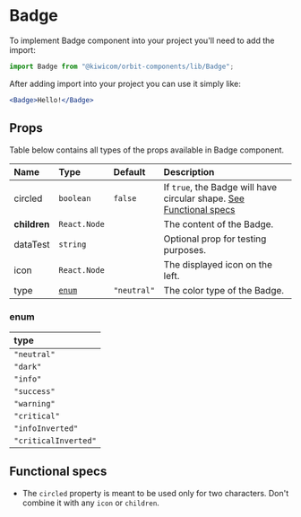 # Badge
To implement Badge component into your project you'll need to add the import:
```jsx
import Badge from "@kiwicom/orbit-components/lib/Badge";
```
After adding import into your project you can use it simply like:
```jsx
<Badge>Hello!</Badge>
```
## Props
Table below contains all types of the props available in Badge component.

| Name          | Type                  | Default         | Description                      |
| :------------ | :---------------------| :-------------- | :------------------------------- |
| circled       | `boolean`             | `false`         | If `true`, the Badge will have circular shape.  [See Functional specs](#functional-specs)
| **children**  | `React.Node`          |                 | The content of the Badge.
| dataTest      | `string`              |                 | Optional prop for testing purposes.
| icon          | `React.Node`          |                 | The displayed icon on the left.
| type          | [`enum`](#enum)       | `"neutral"`     | The color type of the Badge.

### enum

| type                  |
| :-------------------- |
| `"neutral"`           |
| `"dark"`              |
| `"info"`              |
| `"success"`           |
| `"warning"`           |
| `"critical"`          |
| `"infoInverted"`      |
| `"criticalInverted"`  |

## Functional specs

* The `circled` property is meant to be used only for two characters. Don't combine it with any `icon` or `children`.

